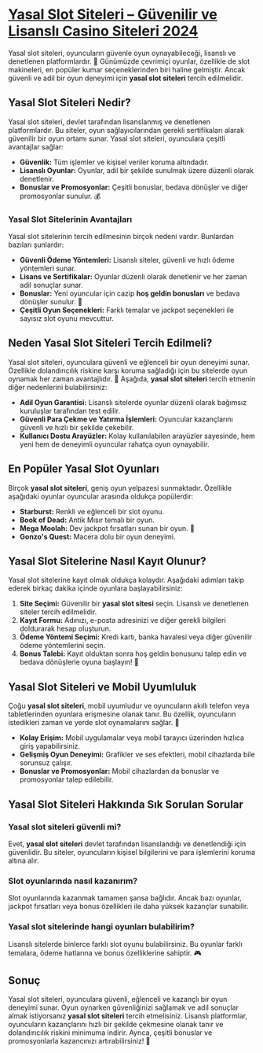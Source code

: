 # [Yasal Slot Siteleri – Güvenilir ve Lisanslı Casino Siteleri 2024](https://casinotr.link/gWCRZ4)

Yasal slot siteleri, oyuncuların güvenle oyun oynayabileceği, lisanslı ve denetlenen platformlardır. 🎰 Günümüzde çevrimiçi oyunlar, özellikle de slot makineleri, en popüler kumar seçeneklerinden biri haline gelmiştir. Ancak güvenli ve adil bir oyun deneyimi için **yasal slot siteleri** tercih edilmelidir.

## Yasal Slot Siteleri Nedir?

Yasal slot siteleri, devlet tarafından lisanslanmış ve denetlenen platformlardır. Bu siteler, oyun sağlayıcılarından gerekli sertifikaları alarak güvenilir bir oyun ortamı sunar. Yasal slot siteleri, oyunculara çeşitli avantajlar sağlar:

- **Güvenlik:** Tüm işlemler ve kişisel veriler koruma altındadır.
- **Lisanslı Oyunlar:** Oyunlar, adil bir şekilde sunulmak üzere düzenli olarak denetlenir.
- **Bonuslar ve Promosyonlar:** Çeşitli bonuslar, bedava dönüşler ve diğer promosyonlar sunulur. 💰

### Yasal Slot Sitelerinin Avantajları

Yasal slot sitelerinin tercih edilmesinin birçok nedeni vardır. Bunlardan bazıları şunlardır:

- **Güvenli Ödeme Yöntemleri:** Lisanslı siteler, güvenli ve hızlı ödeme yöntemleri sunar.
- **Lisans ve Sertifikalar:** Oyunlar düzenli olarak denetlenir ve her zaman adil sonuçlar sunar.
- **Bonuslar:** Yeni oyuncular için cazip **hoş geldin bonusları** ve bedava dönüşler sunulur. 🤑
- **Çeşitli Oyun Seçenekleri:** Farklı temalar ve jackpot seçenekleri ile sayısız slot oyunu mevcuttur.

## Neden Yasal Slot Siteleri Tercih Edilmeli?

Yasal slot siteleri, oyunculara güvenli ve eğlenceli bir oyun deneyimi sunar. Özellikle dolandırıcılık riskine karşı koruma sağladığı için bu sitelerde oyun oynamak her zaman avantajlıdır. 🎲 Aşağıda, **yasal slot siteleri** tercih etmenin diğer nedenlerini bulabilirsiniz:

- **Adil Oyun Garantisi:** Lisanslı sitelerde oyunlar düzenli olarak bağımsız kuruluşlar tarafından test edilir.
- **Güvenli Para Çekme ve Yatırma İşlemleri:** Oyuncular kazançlarını güvenli ve hızlı bir şekilde çekebilir.
- **Kullanıcı Dostu Arayüzler:** Kolay kullanılabilen arayüzler sayesinde, hem yeni hem de deneyimli oyuncular rahatça oyun oynayabilir.

## En Popüler Yasal Slot Oyunları

Birçok **yasal slot siteleri**, geniş oyun yelpazesi sunmaktadır. Özellikle aşağıdaki oyunlar oyuncular arasında oldukça popülerdir:

- **Starburst:** Renkli ve eğlenceli bir slot oyunu.
- **Book of Dead:** Antik Mısır temalı bir oyun.
- **Mega Moolah:** Dev jackpot fırsatları sunan bir oyun. 💸
- **Gonzo's Quest:** Macera dolu bir oyun deneyimi.

## Yasal Slot Sitelerine Nasıl Kayıt Olunur?

Yasal slot sitelerine kayıt olmak oldukça kolaydır. Aşağıdaki adımları takip ederek birkaç dakika içinde oyunlara başlayabilirsiniz:

1. **Site Seçimi:** Güvenilir bir **yasal slot sitesi** seçin. Lisanslı ve denetlenen siteler tercih edilmelidir.
2. **Kayıt Formu:** Adınızı, e-posta adresinizi ve diğer gerekli bilgileri doldurarak hesap oluşturun.
3. **Ödeme Yöntemi Seçimi:** Kredi kartı, banka havalesi veya diğer güvenilir ödeme yöntemlerini seçin.
4. **Bonus Talebi:** Kayıt olduktan sonra hoş geldin bonusunu talep edin ve bedava dönüşlerle oyuna başlayın! 🎁

## Yasal Slot Siteleri ve Mobil Uyumluluk

Çoğu **yasal slot siteleri**, mobil uyumludur ve oyuncuların akıllı telefon veya tabletlerinden oyunlara erişmesine olanak tanır. Bu özellik, oyuncuların istedikleri zaman ve yerde slot oynamalarını sağlar. 📱

- **Kolay Erişim:** Mobil uygulamalar veya mobil tarayıcı üzerinden hızlıca giriş yapabilirsiniz.
- **Gelişmiş Oyun Deneyimi:** Grafikler ve ses efektleri, mobil cihazlarda bile sorunsuz çalışır.
- **Bonuslar ve Promosyonlar:** Mobil cihazlardan da bonuslar ve promosyonlar talep edilebilir.

## Yasal Slot Siteleri Hakkında Sık Sorulan Sorular

### Yasal slot siteleri güvenli mi?

Evet, **yasal slot siteleri** devlet tarafından lisanslandığı ve denetlendiği için güvenlidir. Bu siteler, oyuncuların kişisel bilgilerini ve para işlemlerini koruma altına alır.

### Slot oyunlarında nasıl kazanırım?

Slot oyunlarında kazanmak tamamen şansa bağlıdır. Ancak bazı oyunlar, jackpot fırsatları veya bonus özellikleri ile daha yüksek kazançlar sunabilir.

### Yasal slot sitelerinde hangi oyunları bulabilirim?

Lisanslı sitelerde binlerce farklı slot oyunu bulabilirsiniz. Bu oyunlar farklı temalara, ödeme hatlarına ve bonus özelliklerine sahiptir. 🎮

## Sonuç

Yasal slot siteleri, oyunculara güvenli, eğlenceli ve kazançlı bir oyun deneyimi sunar. Oyun oynarken güvenliğinizi sağlamak ve adil sonuçlar almak istiyorsanız **yasal slot siteleri** tercih etmelisiniz. Lisanslı platformlar, oyuncuların kazançlarını hızlı bir şekilde çekmesine olanak tanır ve dolandırıcılık riskini minimuma indirir. Ayrıca, çeşitli bonuslar ve promosyonlarla kazancınızı artırabilirsiniz! 🌟


